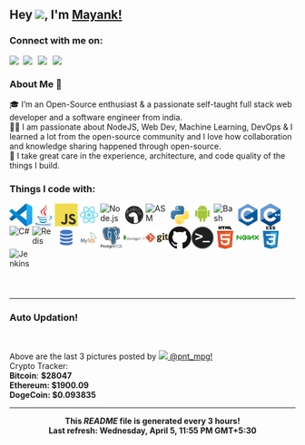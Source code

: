 ## Hey <img src="https://github.com/TheDudeThatCode/TheDudeThatCode/blob/master/Assets/Hi.gif" width="29px">, I'm [Mayank!](https://mayankgupta.me/) 

### Connect with me on:
<a href="https://www.linkedin.com/in/xmayank/">
  <img align="left" width="24px" src="https://cdn.jsdelivr.net/npm/simple-icons@v3/icons/linkedin.svg"  />
</a>
<a href="https://twitter.com/mayaank_gupta">
  <img align="left" width="26px" src="https://cdn.jsdelivr.net/npm/simple-icons@v3/icons/twitter.svg" />
</a>
<a href="mailto:mayankgupta.work@gmail.com">
  <img align="left" width="26px" src="https://cdn.jsdelivr.net/npm/simple-icons@v3/icons/gmail.svg" />
</a>
<a href="https://stackoverflow.com/users/12090556/xmayank">
  <img align="left" width="26px" src="https://upload.wikimedia.org/wikipedia/commons/thumb/e/ef/Stack_Overflow_icon.svg/512px-Stack_Overflow_icon.svg.png" />
</a>

<br />

### About Me 🚀
🎓 I’m an Open-Source enthusiast & a passionate self-taught full stack web developer and a software engineer from india. </br>
👨‍💻  I am passionate about NodeJS, Web Dev, Machine Learning, DevOps & I learned a lot from the open-source community and I love how collaboration and knowledge sharing happened through open-source. </br>
🙌 I take great care in the experience, architecture, and code quality of the things I build. 
</br>
### Things I code with:
<p>
<img align="left" alt="Visual Studio Code" width="40px" src="https://raw.githubusercontent.com/github/explore/80688e429a7d4ef2fca1e82350fe8e3517d3494d/topics/visual-studio-code/visual-studio-code.png" />
<img align="left" alt="Java" width="40px" src="https://raw.githubusercontent.com/devicons/devicon/master/icons/java/java-original.svg" />
<img align="left" alt="JavaScript" width="40px" src="https://raw.githubusercontent.com/github/explore/80688e429a7d4ef2fca1e82350fe8e3517d3494d/topics/javascript/javascript.png" />
<img align="left" alt="React" width="40px" src="https://raw.githubusercontent.com/github/explore/80688e429a7d4ef2fca1e82350fe8e3517d3494d/topics/react/react.png" />
<img align="left" alt="Node.js" width="40px" src="https://upload.wikimedia.org/wikipedia/commons/d/d9/Node.js_logo.svg" />
<img align="left" alt="Deno" width="40px" src="https://raw.githubusercontent.com/github/explore/361e2821e2dea67711cde99c9c40ed357061cf27/topics/deno/deno.png" />
<img align="left" alt="ASM" width="40px" src="https://user-images.githubusercontent.com/53784551/116347565-41178100-a80e-11eb-94da-3f08d89b0425.png" />
<img align="left" alt="Python" width="40px" src="https://raw.githubusercontent.com/devicons/devicon/master/icons/python/python-original.svg" />
<img align="left" alt="Android" width="40px" src="https://raw.githubusercontent.com/devicons/devicon/master/icons/android/android-original-wordmark.svg" />
<img align="left" alt="Bash" width="40px" src="https://www.vectorlogo.zone/logos/gnu_bash/gnu_bash-icon.svg" alt="bash" />
<img align="left" alt="C" width="40px" src="https://raw.githubusercontent.com/devicons/devicon/master/icons/c/c-original.svg" />
<img align="left" alt="C++" width="40px" src="https://raw.githubusercontent.com/devicons/devicon/master/icons/cplusplus/cplusplus-original.svg" />
<img align="left" alt="C#" width="40px" src="https://static.cdnlogo.com/logos/c/27/c.svg" />
<img align="left" alt="Redis" width="40px" src="https://cdn.icon-icons.com/icons2/2415/PNG/512/redis_original_wordmark_logo_icon_146369.png" />
<img align="left" alt="SQL" width="40px" src="https://raw.githubusercontent.com/github/explore/80688e429a7d4ef2fca1e82350fe8e3517d3494d/topics/sql/sql.png" />
<img align="left" alt="MySQL" width="40px" src="https://raw.githubusercontent.com/github/explore/80688e429a7d4ef2fca1e82350fe8e3517d3494d/topics/mysql/mysql.png" />
<img align="left" alt="PostgresSQL" width="40px" src="https://raw.githubusercontent.com/devicons/devicon/master/icons/postgresql/postgresql-original-wordmark.svg" />
<img align="left" alt="MongoDB" width="40px" src="https://raw.githubusercontent.com/github/explore/80688e429a7d4ef2fca1e82350fe8e3517d3494d/topics/mongodb/mongodb.png" />
<img align="left" alt="Git" width="40px" src="https://raw.githubusercontent.com/github/explore/80688e429a7d4ef2fca1e82350fe8e3517d3494d/topics/git/git.png" />
<img align="left" alt="GitHub" width="40px" src="https://raw.githubusercontent.com/github/explore/78df643247d429f6cc873026c0622819ad797942/topics/github/github.png" />
<img align="left" alt="Terminal" width="40px" src="https://raw.githubusercontent.com/github/explore/80688e429a7d4ef2fca1e82350fe8e3517d3494d/topics/terminal/terminal.png" />
<img align="left" alt="HTML5" width="40px" src="https://raw.githubusercontent.com/github/explore/80688e429a7d4ef2fca1e82350fe8e3517d3494d/topics/html/html.png" />
<img align="left" alt="Nginx" width="40px" src="https://raw.githubusercontent.com/devicons/devicon/master/icons/nginx/nginx-original.svg" />
<img align="left" alt="CSS3" width="40px" src="https://raw.githubusercontent.com/github/explore/80688e429a7d4ef2fca1e82350fe8e3517d3494d/topics/css/css.png" />
<img align="left" alt="Jenkins" width="40px" src="https://www.vectorlogo.zone/logos/jenkins/jenkins-icon.svg" alt="jenkins" /></p> 
<br><br><br><br><br><br><br><br><br>



<hr>
<h3>Auto Updation!</h3>

<p>
<img width="200" src="" /> 
<img width="200" src="" />
<img width="200" src="" />
</p>

<p>Above are the last 3 pictures posted by <a href="https://www.instagram.com/pnt_mpg/" target="_blank"><img src="https://upload.wikimedia.org/wikipedia/commons/thumb/e/e7/Instagram_logo_2016.svg/1024px-Instagram_logo_2016.svg.png" width="20"/> @pnt_mpg!</a><br/>
Crypto Tracker:<br>  
<b>Bitcoin</b>: <b> $28047<br> 
<b>Ethereum</b>: <b> $1900.09 <br>
<b>DogeCoin</b>: <b> $0.093835 </b>
</p>

<hr>

<p align="center">This <i>README</i> file is generated <b>every 3 hours</b>!</br>Last refresh: Wednesday, April 5, 11:55 PM GMT+5:30<br />

